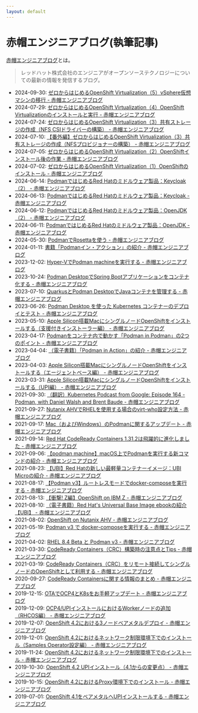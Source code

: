 ```yaml
---
layout: default
---
```


# 赤帽エンジニアブログ(執筆記事)

[赤帽エンジニアブログ](https://rheb.hatenablog.com/)とは。
>レッドハット株式会社のエンジニアがオープンソーステクノロジーについての最新の情報を発信するブログ。

- 2024-09-30: [ゼロからはじめるOpenShift Virtualization（5）vSphere仮想マシンの移行 - 赤帽エンジニアブログ](https://rheb.hatenablog.com/entry/start-openshift-virt-05)
- 2024-07-29: [ゼロからはじめるOpenShift Virtualization（4）OpenShift Virtualizationのインストールと実行 - 赤帽エンジニアブログ](https://rheb.hatenablog.com/entry/start-openshift-virt-04)
- 2024-07-24: [ゼロからはじめるOpenShift Virtualization（3）共有ストレージの作成（NFS CSIドライバーの構築） - 赤帽エンジニアブログ](https://rheb.hatenablog.com/entry/start-openshift-virt-03)
- 2024-07-10: [【番外編】ゼロからはじめるOpenShift Virtualization（3）共有ストレージの作成（NFSプロビジョナーの構築） - 赤帽エンジニアブログ](https://rheb.hatenablog.com/entry/start-openshift-virt-03-nfs-provisioner)
- 2024-07-05: [ゼロからはじめるOpenShift Virtualization（2）OpenShiftインストール後の作業 - 赤帽エンジニアブログ](https://rheb.hatenablog.com/entry/start-openshift-virt-02)
- 2024-07-02: [ゼロからはじめるOpenShift Virtualization（1）OpenShiftのインストール - 赤帽エンジニアブログ](https://rheb.hatenablog.com/entry/start-openshift-virt-01)
- 2024-06-14: [PodmanではじめるRed Hatのミドルウェア製品：Keycloak（2） - 赤帽エンジニアブログ](https://rheb.hatenablog.com/entry/podman-mw-keycloak-2)
- 2024-06-13: [PodmanではじめるRed Hatのミドルウェア製品：Keycloak - 赤帽エンジニアブログ](https://rheb.hatenablog.com/entry/podman-mw-keycloak)
- 2024-06-12: [PodmanではじめるRed Hatのミドルウェア製品：OpenJDK（2） - 赤帽エンジニアブログ](https://rheb.hatenablog.com/entry/podman-mw-openjdk-2)
- 2024-06-11: [PodmanではじめるRed Hatのミドルウェア製品：OpenJDK - 赤帽エンジニアブログ](https://rheb.hatenablog.com/entry/podman-mw-openjdk)
- 2024-05-30: [PodmanでRosettaを使う - 赤帽エンジニアブログ](https://rheb.hatenablog.com/entry/podman-rosetta)
- 2024-01-11: [書籍「Podmanイン・アクション」の紹介 - 赤帽エンジニアブログ](https://rheb.hatenablog.com/entry/podman-in-action-ja)
- 2023-12-02: [Hyper-VでPodman machineを実行する - 赤帽エンジニアブログ](https://rheb.hatenablog.com/entry/podman-machine-on-hyperv)
- 2023-10-24: [Podman DesktopでSpring Bootアプリケーションをコンテナ化する - 赤帽エンジニアブログ](https://rheb.hatenablog.com/entry/containerize-spring-boot-application-podman-desktop)
- 2023-07-10: [QuarkusとPodman DesktopでJavaコンテナを管理する - 赤帽エンジニアブログ](https://rheb.hatenablog.com/entry/managing-java-containers-quarkus-and-podman-desktop)
- 2023-06-26: [Podman Desktop を使った Kubernetes コンテナーのデプロイとテスト - 赤帽エンジニアブログ](https://rheb.hatenablog.com/entry/deploy-and-test-kubernetes-containers-using-podman-desktop)
- 2023-05-10: [Apple Silicon搭載MacにシングルノードOpenShiftをインストールする（支援付きインストーラー編） - 赤帽エンジニアブログ](https://rheb.hatenablog.com/entry/sno-on-arm-mac-ai)
- 2023-04-17: [Podmanをコンテナ内で動かす「Podman in Podman」の2つのポイント - 赤帽エンジニアブログ](https://rheb.hatenablog.com/entry/podman-in-podman)
- 2023-04-04: [（電子書籍）「Podman in Action」の紹介 - 赤帽エンジニアブログ](https://rheb.hatenablog.com/entry/podman-in-action)
- 2023-04-03: [Apple Silicon搭載MacにシングルノードOpenShiftをインストールする（エージェントベース編） - 赤帽エンジニアブログ](https://rheb.hatenablog.com/entry/sno-on-arm-mac-abi)
- 2023-03-31: [Apple Silicon搭載MacにシングルノードOpenShiftをインストールする（UPI編） - 赤帽エンジニアブログ](https://rheb.hatenablog.com/entry/sno-on-arm-mac)
- 2021-09-30: [（翻訳）Kubernetes Podcast from Google: Episode 164 - Podman, with Daniel Walsh and Brent Baude - 赤帽エンジニアブログ](https://rheb.hatenablog.com/entry/k8s-podcast-164-podman-jp)
- 2021-09-27: [Nutanix AHVでRHELを使用する場合のvirt-who設定方法 - 赤帽エンジニアブログ](https://rheb.hatenablog.com/entry/nutanix-ahv-virt-who)
- 2021-09-17: [Mac（およびWindows）のPodmanに関するアップデート - 赤帽エンジニアブログ](https://rheb.hatenablog.com/entry/podman-on-macs)
- 2021-09-14: [Red Hat CodeReady Containers 1.31.2は飛躍的に進化しました - 赤帽エンジニアブログ](https://rheb.hatenablog.com/entry/red-hat-codeready-containers-1312-makes-leap)
- 2021-09-06: [【podman machine】macOS上でPodmanを実行する新コマンドの紹介 - 赤帽エンジニアブログ](https://rheb.hatenablog.com/entry/podman-machine)
- 2021-08-23: [【UBI】Red Hatの新しい最軽量コンテナーイメージ：UBI Microの紹介 - 赤帽エンジニアブログ](https://rheb.hatenablog.com/entry/ubi-micro)
- 2021-08-17: [【Podman v3】ルートレスモードでdocker-composeを実行する - 赤帽エンジニアブログ](https://rheb.hatenablog.com/entry/podman3-rootless-docker-compose)
- 2021-08-13: [【衝撃! Z編】OpenShift on IBM Z - 赤帽エンジニアブログ](https://rheb.hatenablog.com/entry/openshift-on-ibm-z)
- 2021-08-10: [（電子書籍）Red Hat's Universal Base Image ebookの紹介【UBI】 - 赤帽エンジニアブログ](https://rheb.hatenablog.com/entry/rh-ubi-ebook)
- 2021-08-02: [OpenShift on Nutanix AHV - 赤帽エンジニアブログ](https://rheb.hatenablog.com/entry/openshift-on-nutanix-ahv)
- 2021-05-19: [Podman v3 で docker-composeを実行する - 赤帽エンジニアブログ](https://rheb.hatenablog.com/entry/podman3_docker_compose)
- 2021-04-02: [RHEL 8.4 Beta と Podman v3 - 赤帽エンジニアブログ](https://rheb.hatenablog.com/entry/rhel84beta_podman3)
- 2021-03-30: [CodeReady Containers（CRC）構築時の注意点とTips - 赤帽エンジニアブログ](https://rheb.hatenablog.com/entry/2021/03/30/crc_tips)
- 2021-03-19: [CodeReady Containers（CRC）をリモート接続してシングルノードのOpenShiftとして利用する - 赤帽エンジニアブログ](https://rheb.hatenablog.com/entry/crc_remote_connecting)
- 2020-09-27: [CodeReady Containersに関する情報のまとめ - 赤帽エンジニアブログ](https://rheb.hatenablog.com/entry/codeready-containers)
- 2019-12-15: [OTAでOCP4とK8sをお手軽アップデート - 赤帽エンジニアブログ](https://rheb.hatenablog.com/entry/openshift4-ota-update)
- 2019-12-09: [OCP4/UPIインストールにおけるWorkerノードの追加（RHCOS編） - 赤帽エンジニアブログ](https://rheb.hatenablog.com/entry/openshift42-upi-add-rhcos)
- 2019-12-07: [OpenShift 4.2における3ノードベアメタルデプロイ - 赤帽エンジニアブログ](https://rheb.hatenablog.com/entry/openshift42-3node-baremetal)
- 2019-12-01: [OpenShift 4.2におけるネットワーク制限環境下でのインストール（Samples Operator設定編） - 赤帽エンジニアブログ](https://rheb.hatenablog.com/entry/openshift42-restricted-upi-samples-operator)
- 2019-11-24: [OpenShift 4.2におけるネットワーク制限環境下でのインストール - 赤帽エンジニアブログ](https://rheb.hatenablog.com/entry/openshift42-restricted-upi)
- 2019-10-30: [OpenShift 4.2 UPIインストール（4.1からの変更点） - 赤帽エンジニアブログ](https://rheb.hatenablog.com/entry/openshift42-upi-update)
- 2019-10-15: [OpenShift 4.2におけるProxy環境下でのインストール - 赤帽エンジニアブログ](https://rheb.hatenablog.com/entry/openshift42-proxy-upi)
- 2019-07-01: [OpenShift 4.1をベアメタルへUPIインストールする - 赤帽エンジニアブログ](https://rheb.hatenablog.com/entry/openshift41-baremetal-upi)